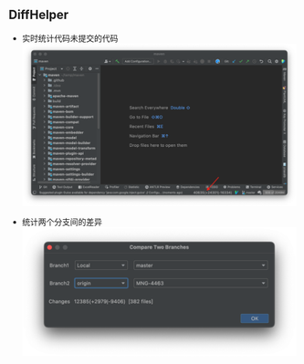 <!-- Plugin description -->
## DiffHelper
* 实时统计代码未提交的代码
![](image/realtimeChanges.png)

* 统计两个分支间的差异
![](image/branchCompare.png)
<!-- Plugin description end -->
